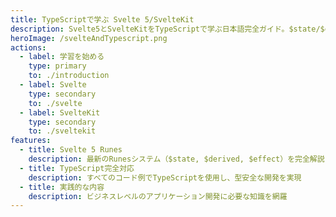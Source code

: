 ```yaml
---
title: TypeScriptで学ぶ Svelte 5/SvelteKit
description: Svelte5とSvelteKitをTypeScriptで学ぶ日本語完全ガイド。$state/$derived/$effectのRunesシステム、SSR/SSG実装、型安全なコンポーネント開発を実践コードで解説
heroImage: /svelteAndTypescript.png
actions:
  - label: 学習を始める
    type: primary
    to: ./introduction
  - label: Svelte
    type: secondary
    to: ./svelte
  - label: SvelteKit
    type: secondary
    to: ./sveltekit
features:
  - title: Svelte 5 Runes
    description: 最新のRunesシステム（$state, $derived, $effect）を完全解説
  - title: TypeScript完全対応
    description: すべてのコード例でTypeScriptを使用し、型安全な開発を実現
  - title: 実践的な内容
    description: ビジネスレベルのアプリケーション開発に必要な知識を網羅
---
```


<h1 style="position: absolute; width: 1px; height: 1px; padding: 0; margin: -1px; overflow: hidden; clip: rect(0, 0, 0, 0); white-space: nowrap; border: 0;">
  TypeScriptで学ぶ Svelte 5/SvelteKit - 日本語によるTypeScript中心のSvelte 5/SvelteKit完全マスター学習ガイド
</h1>
